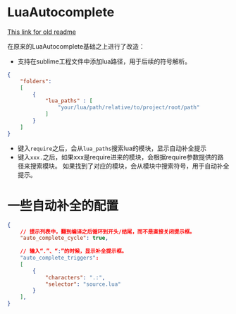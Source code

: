 
LuaAutocomplete
===============

[This link for old readme](readme.old.md)

在原来的LuaAutocomplete基础之上进行了改造：
+ 支持在sublime工程文件中添加lua路径，用于后续的符号解析。
```json
{
    "folders":
    [
        {
            "lua_paths" : [
                "your/lua/path/relative/to/project/root/path"
            ]
        }
    ]
}
```
+ 键入`require`之后，会从`lua_paths`搜索lua的模块，显示自动补全提示
+ 键入`xxx.`之后，如果xxx是require进来的模块，会根据require参数提供的路径来搜索模块。
如果找到了对应的模块，会从模块中搜索符号，用于自动补全提示。

# 一些自动补全的配置
```json
{
	// 提示列表中，翻到编译之后循环到开头/结尾，而不是直接关闭提示框。
	"auto_complete_cycle": true,
	
	// 输入“.”、“:”的时候，显示补全提示框。
	"auto_complete_triggers":
	[
		{
			"characters": ".:",
			"selector": "source.lua"
		}
	],
}
```
